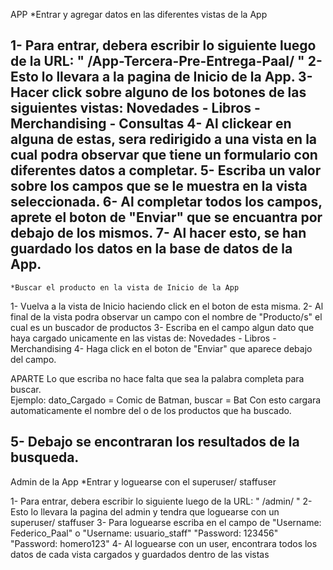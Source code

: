 APP
    *Entrar y agregar datos en las diferentes vistas de la App

1- Para entrar, debera escribir lo siguiente luego de la URL:
        " /App-Tercera-Pre-Entrega-Paal/ "
2- Esto lo llevara a la pagina de Inicio de la App.
3- Hacer click sobre alguno de los botones de las siguientes vistas:
        Novedades - Libros - Merchandising - Consultas
4- Al clickear en alguna de estas, sera redirigido a una vista en la cual podra observar que tiene un formulario con diferentes datos a completar.
5- Escriba un valor sobre los campos que se le muestra en la vista seleccionada.
6- Al completar todos los campos, aprete el boton de "Enviar" que se encuantra por debajo de los mismos.
7- Al hacer esto, se han guardado los datos en la base de datos de la App.
----------------------------------------------------------------------------------------------------------------------------------------------------
    *Buscar el producto en la vista de Inicio de la App

1- Vuelva a la vista de Inicio haciendo click en el boton de esta misma.
2- Al final de la vista podra observar un campo con el nombre de "Producto/s" el cual es un buscador de productos
3- Escriba en el campo algun dato que haya cargado unicamente en las vistas de:
        Novedades - Libros - Merchandising
4- Haga click en el boton de "Enviar" que aparece debajo del campo.

APARTE
Lo que escriba no hace falta que sea la palabra completa para buscar.    
        Ejemplo: dato_Cargado = Comic de Batman, buscar = Bat 
Con esto cargara automaticamente el nombre del o de los productos que ha buscado.

5- Debajo se encontraran los resultados de la busqueda.
----------------------------------------------------------------------------------------------------------------------------------------------------
Admin de la App
    *Entrar y loguearse con el superuser/ staffuser

1- Para entrar, debera escribir lo siguiente luego de la URL:
        " /admin/ "
2- Esto lo llevara la pagina del admin y tendra que loguearse con un superuser/ staffuser
3- Para loguearse escriba en el campo de "Username: Federico_Paal"  o  "Username: usuario_staff"
                                         "Password: 123456"            "Password: homero123"
4- Al loguearse con un user, encontrara todos los datos de cada vista cargados y guardados dentro de las vistas


